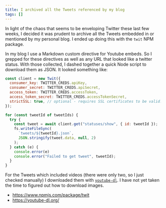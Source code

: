 ```yaml
---
title: I archived all the Tweets referenced by my blog
tags: []
---
```

In light of the chaos that seems to be enveloping Twitter these last few weeks, I decided it was prudent to archive all the Tweets embedded in or mentioned by my personal blog. I ended up doing this with the `twit` NPM package.

In my blog I use a Markdown custom directive for Youtube embeds. So I grepped for these directives as well as any URL that looked like a twitter status. With those collected, I dashed together a quick Node script to download them as JSON. It looked something like:

```javascript
const client = new Twit({
  consumer_key: TWITTER_CREDS.apiKey,
  consumer_secret: TWITTER_CREDS.apiSecret,
  access_token: TWITTER_CREDS.accessToken,
  access_token_secret: TWITTER_CREDS.accessTokenSecret,
  strictSSL: true, // optional - requires SSL certificates to be valid.
});

for (const tweetId of tweetIds) {
  try {
    const tweet = await client.get("statuses/show", { id: tweetId });
    fs.writeFileSync(
      `tweets/${tweetId}.json`,
      JSON.stringify(tweet.data, null, 2)
    );
  } catch (e) {
    console.error(e)
    console.error("Failed to get tweet", tweetId);
  }
}
```

For the Tweets which included videos (there were only two, so I just checked manually) I downloaded them with [`youtube-dl`](https://youtube-dl.org/). I have not yet taken the time to figured out how to download images.

- <https://www.npmjs.com/package/twit>
- <https://youtube-dl.org/>
